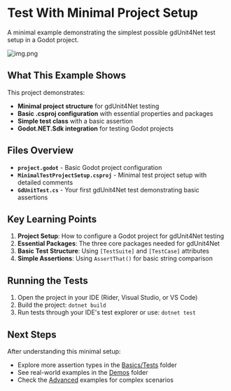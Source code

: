# Test With Minimal Project Setup

A minimal example demonstrating the simplest possible gdUnit4Net test setup in a Godot project.

![img.png](img.png)

## What This Example Shows

This project demonstrates:
- **Minimal project structure** for gdUnit4Net testing
- **Basic .csproj configuration** with essential properties and packages
- **Simple test class** with a basic assertion
- **Godot.NET.Sdk integration** for testing Godot projects

## Files Overview

- **`project.godot`** - Basic Godot project configuration
- **`MinimalTestProjectSetup.csproj`** - Minimal test project setup with detailed comments
- **`GdUnitTest.cs`** - Your first gdUnit4Net test demonstrating basic assertions

## Key Learning Points

1. **Project Setup**: How to configure a Godot project for gdUnit4Net testing
2. **Essential Packages**: The three core packages needed for gdUnit4Net
3. **Basic Test Structure**: Using `[TestSuite]` and `[TestCase]` attributes
4. **Simple Assertions**: Using `AssertThat()` for basic string comparison

## Running the Tests

1. Open the project in your IDE (Rider, Visual Studio, or VS Code)
2. Build the project: `dotnet build`
3. Run tests through your IDE's test explorer or use: `dotnet test`

## Next Steps

After understanding this minimal setup:
- Explore more assertion types in the [Basics/Tests](../../Tests/) folder
- See real-world examples in the [Demos](../../../Demos/) folder
- Check the [Advanced](../../Advanced/) examples for complex scenarios
